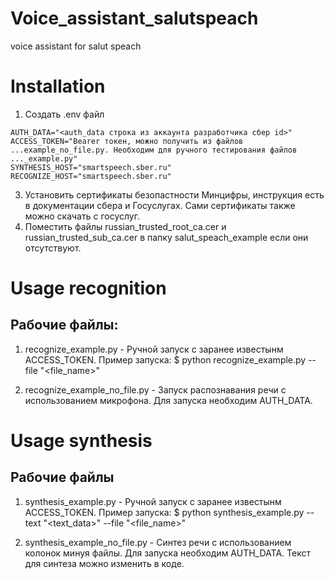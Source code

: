 # Voice_assistant_salutspeach
voice assistant for salut speach

# Installation
1. Создать .env файл
```
AUTH_DATA="<auth_data строка из аккаунта разработчика сбер id>"
ACCESS_TOKEN="Bearer токен, можно получить из файлов ...example_no_file.py. Необходим для ручного тестирования файлов ..._example.py"
SYNTHESIS_HOST="smartspeech.sber.ru"
RECOGNIZE_HOST="smartspeech.sber.ru"
```
3. Установить сертификаты безопастности Минцифры, инструкция есть в документации сбера и Госуслугах. Сами сертификаты также можно скачать с госуслуг.
4. Поместить файлы russian_trusted_root_ca.cer и russian_trusted_sub_ca.cer в папку salut_speach_example если они отсутствуют.

# Usage recognition
## Рабочие файлы:
1. recognize_example.py - Ручной запуск с заранее известынм ACCESS_TOKEN.
   Пример запуска: $ python recognize_example.py --file "<file_name>"
   
2. recognize_example_no_file.py - Запуск распознавания речи с использованием микрофона. Для запуска необходим AUTH_DATA.

# Usage synthesis
## Рабочие файлы
1. synthesis_example.py - Ручной запуск с заранее известынм ACCESS_TOKEN.
   Пример запуска: $ python synthesis_example.py --text "<text_data>" --file "<file_name>"
   
2. synthesis_example_no_file.py - Синтез речи с использованием колонок минуя файлы. Для запуска необходим AUTH_DATA. 
   Текст для синтеза можно изменить в коде.


